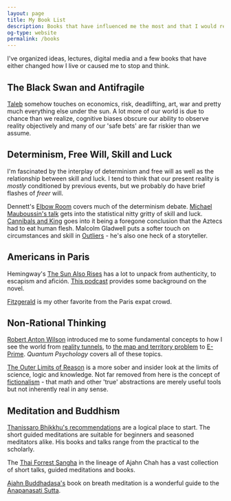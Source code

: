 ```yaml
---
layout: page
title: My Book List 
description: Books that have influenced me the most and that I would recommend 
og-type: website
permalink: /books
---
```


I've organized ideas, lectures, digital media and a few books that have either changed how I live or caused me to stop and think. 

## The Black Swan and Antifragile 

[Taleb][4] somehow touches on economics, risk, deadlifting, art, war and pretty much everything else under the sun. A lot more of our world is due to chance than we realize, cognitive biases obscure our ability to observe reality objectively and many of our 'safe bets' are far riskier than we assume. 

## Determinism, Free Will, Skill and Luck 

I'm fascinated by the interplay of determinism and free will as well as the relationship between skill and luck. I tend to think that our present reality is *mostly* conditioned by previous events, but we probably do have brief flashes of *freer* will.  

Dennett's [Elbow Room][5] covers much of the determinism debate. [Michael Mauboussin's talk][6] gets into the statistical nitty gritty of skill and luck. [Cannibals and King][7] goes into it being a foregone conclusion that the Aztecs had to eat human flesh. Malcolm Gladwell puts a softer touch on circumstances and skill in [Outliers][8] - he's also one heck of a storyteller. 

## Americans in Paris 

Hemingway's [The Sun Also Rises][9] has a lot to unpack from authenticity, to escapism and afición. [This podcast][10] provides some background on the novel. 

[Fitzgerald][11] is my other favorite from the Paris expat crowd. 

## Non-Rational Thinking 

[Robert Anton Wilson][13] introduced me to some fundamental concepts to how I see the world from [reality tunnels][14], to [the map and territory problem][15] to [E-Prime][16]. *Quantum Psychology* covers all of these topics. 

[The Outer Limits of Reason][17] is a more sober and insider look at the limits of science, logic and knowledge. Not far removed from here is the concept of [fictionalism][18] - that math and other 'true' abstractions are merely useful tools but not inherently real in any sense. 
 
## Meditation and Buddhism 

[Thanissaro Bhikkhu's recommendations][0] are a logical place to start. The short guided meditations are suitable for beginners and seasoned meditators alike. His books and talks range from the practical to the scholarly. 

The [Thai Forrest Sangha][1] in the lineage of Ajahn Chah has a vast collection of short talks, guided meditations and books.

[Ajahn Buddhadasa's][2] book on breath meditation is a wonderful guide to the [Anapanasati Sutta][3].  
 
[0]: http://www.dhammatalks.org/recommended.html  
[1]: https://forestsangha.org/teachings/audio
[2]: http://www.suanmokkh.org/buddhadasa
[3]: https://en.wikipedia.org/wiki/Anapanasati_Sutta 
[4]: https://en.wikipedia.org/wiki/Nassim_Nicholas_Taleb 
[5]: https://en.wikipedia.org/wiki/Elbow_Room_(book) 
[6]: https://www.youtube.com/watch?v=1JLfqBsX5Lc 
[7]: https://en.wikipedia.org/wiki/Cannibals_and_Kings 
[8]: https://en.wikipedia.org/wiki/Outliers_(book) 
[9]: https://en.wikipedia.org/wiki/The_Sun_Also_Rises
[10]: http://www.artofmanliness.com/2016/07/21/podcast-219-the-real-life-story-of-hemingway-and-the-sun-also-rises/ 
[11]: https://en.wikipedia.org/wiki/F._Scott_Fitzgerald
[13]: https://en.wikipedia.org/wiki/Robert_Anton_Wilson 
[14]: https://en.wikipedia.org/wiki/Reality_tunnel
[15]: https://en.wikipedia.org/wiki/Map–territory_relation
[16]: https://en.wikipedia.org/wiki/E-Prime
[17]: https://www.newscientist.com/article/mg22029411-200-the-edge-of-reason-when-logic-fails-us/
[18]: https://en.wikipedia.org/wiki/Philosophy_of_mathematics#Fictionalism 